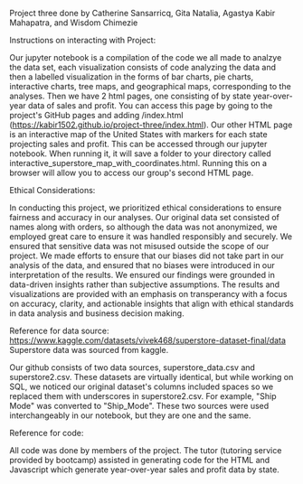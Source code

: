 Project three done by Catherine Sansarricq, Gita Natalia, Agastya Kabir Mahapatra, and Wisdom Chimezie

Instructions on interacting with Project:

Our jupyter notebook is a compilation of the code we all made to analzye the data set, each visualization consists of code analyzing the data and then a labelled visualization
in the forms of bar charts, pie charts, interactive charts, tree maps, and geographical maps, corresponding to the analyses.
Then we have 2 html pages, one consisting of by state year-over-year data of sales and profit. You can access this page by going to the project's GitHub pages and adding /index.html (https://kabir1502.github.io/project-three/index.html). Our other HTML page is an interactive map of the United States with markers for each state projecting sales and profit. This can be accessed through our jupyter notebook. When running it, it will save a folder to your directory called interactive_superstore_map_with_coordinates.html. Running this on a browser will allow you to access our group's second HTML page.

Ethical Considerations:

In conducting this project, we prioritized ethical considerations to ensure fairness and accuracy in our analyses. Our original data set consisted of names along with orders, so although the 
data was not anonymized, we employed great care to ensure it was handled responsibly and securely. We ensured that sensitive data was not misused outside the scope of our project.
We made efforts to ensure that our biases did not take part in our analysis of the data, and ensured that no biases were introduced in our interpretation of the results. We ensured our
findings were grounded in data-driven insights rather than subjective assumptions. The results and visualizations are provided with an emphasis on transperancy with a focus on accuracy, 
clarity, and actionable insights that align with ethical standards in data analysis and business decision making.

Reference for data source:
https://www.kaggle.com/datasets/vivek468/superstore-dataset-final/data
Superstore data was sourced from kaggle.

Our github consists of two data sources, superstore_data.csv and superstore2.csv. These datasets are virtually identical, but while working on SQL, we noticed our original dataset's columns
included spaces so we replaced them with underscores in superstore2.csv. For example, "Ship Mode" was converted to "Ship_Mode". These two sources were used interchangeably in our notebook,
but they are one and the same. 

Reference for code:

All code was done by members of the project. The tutor (tutoring service provided by bootcamp) assisted in generating code for the HTML and Javascript which generate 
year-over-year sales and profit data by state.
